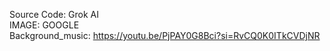 Source Code: Grok AI  
IMAGE: GOOGLE  
Background_music: https://youtu.be/PjPAY0G8Bci?si=RvCQ0K0ITkCVDjNR  
